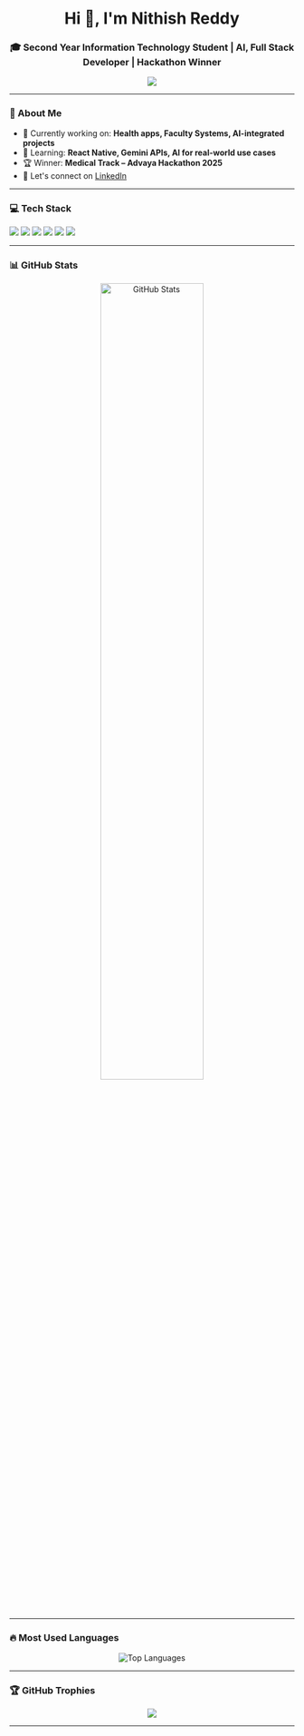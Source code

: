 <!-- Profile README - Nithish Reddy -->

<h1 align="center">Hi 👋, I'm Nithish Reddy</h1>
<h3 align="center">🎓 Second Year Information Technology Student | AI, Full Stack Developer | Hackathon Winner</h3>

<p align="center">
  <img src="https://readme-typing-svg.demolab.com?font=Fira+Code&size=22&duration=2500&pause=1000&color=00FFFF&center=true&vCenter=true&width=600&lines=Passionate%20about%20Technology%20and%20Innovation;Full%20Stack%20Developer;AI%20Enthusiast;Hackathon%20Winner" />
</p>

---

### 🧠 About Me
- 🔭 Currently working on: **Health apps, Faculty Systems, AI-integrated projects**
- 🌱 Learning: **React Native, Gemini APIs, AI for real-world use cases**
- 🏆 Winner: **Medical Track – Advaya Hackathon 2025**
- 🤝 Let's connect on [LinkedIn](https://www.linkedin.com/in/nithish-reddy-90a648227/)

---
### 💻 Tech Stack

<p align="left">
  <img src="https://img.shields.io/badge/React-20232A?style=for-the-badge&logo=react&logoColor=61DAFB"/>
  <img src="https://img.shields.io/badge/Flutter-02569B?style=for-the-badge&logo=flutter&logoColor=white"/>
  <img src="https://img.shields.io/badge/Java-ED8B00?style=for-the-badge&logo=java&logoColor=white"/>
  <img src="https://img.shields.io/badge/Python-3776AB?style=for-the-badge&logo=python&logoColor=white"/>
  <img src="https://img.shields.io/badge/Firebase-ffca28?style=for-the-badge&logo=firebase&logoColor=black"/>
  <img src="https://img.shields.io/badge/MySQL-00758F?style=for-the-badge&logo=mysql&logoColor=white"/>
</p>

---

### 📊 GitHub Stats

<p align="center">
  <img width="60%" src="https://github-readme-stats.vercel.app/api?username=Nithishreddyyyy&show_icons=true&hide=contribs&theme=radical" alt="GitHub Stats" />
</p>

---
### 🔥 Most Used Languages

<p align="center">
  <img src="https://github-readme-stats.vercel.app/api/top-langs/?username=Nithishreddyyyy&layout=compact&theme=tokyonight&hide=c%2B%2B" alt="Top Languages" />
</p>

---

### 🏆 GitHub Trophies

<p align="center">
  <img src="https://github-profile-trophy.vercel.app/?username=Nithishreddyyyy&theme=dracula&no-frame=true&column=4"/>
</p>

---